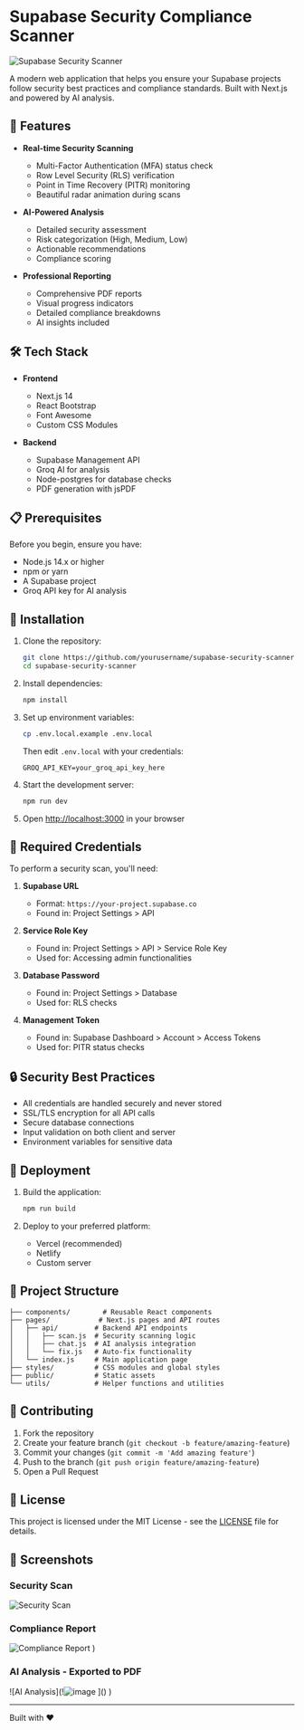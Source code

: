 # Supabase Security Compliance Scanner

![Supabase Security Scanner](https://github.com/user-attachments/assets/b816ef4d-f35a-4e9f-a468-0057888eb485)


A modern web application that helps you ensure your Supabase projects follow security best practices and compliance standards. Built with Next.js and powered by AI analysis.

## 🚀 Features

- **Real-time Security Scanning**
  - Multi-Factor Authentication (MFA) status check
  - Row Level Security (RLS) verification
  - Point in Time Recovery (PITR) monitoring
  - Beautiful radar animation during scans

- **AI-Powered Analysis**
  - Detailed security assessment
  - Risk categorization (High, Medium, Low)
  - Actionable recommendations
  - Compliance scoring

- **Professional Reporting**
  - Comprehensive PDF reports
  - Visual progress indicators
  - Detailed compliance breakdowns
  - AI insights included

## 🛠️ Tech Stack

- **Frontend**
  - Next.js 14
  - React Bootstrap
  - Font Awesome
  - Custom CSS Modules

- **Backend**
  - Supabase Management API
  - Groq AI for analysis
  - Node-postgres for database checks
  - PDF generation with jsPDF

## 📋 Prerequisites

Before you begin, ensure you have:

- Node.js 14.x or higher
- npm or yarn
- A Supabase project
- Groq API key for AI analysis

## 🔧 Installation

1. Clone the repository:
   ```bash
   git clone https://github.com/yourusername/supabase-security-scanner.git
   cd supabase-security-scanner
   ```

2. Install dependencies:
   ```bash
   npm install
   ```

3. Set up environment variables:
   ```bash
   cp .env.local.example .env.local
   ```
   Then edit `.env.local` with your credentials:
   ```
   GROQ_API_KEY=your_groq_api_key_here
   ```

4. Start the development server:
   ```bash
   npm run dev
   ```

5. Open [http://localhost:3000](http://localhost:3000) in your browser

## 🔑 Required Credentials

To perform a security scan, you'll need:

1. **Supabase URL**
   - Format: `https://your-project.supabase.co`
   - Found in: Project Settings > API

2. **Service Role Key**
   - Found in: Project Settings > API > Service Role Key
   - Used for: Accessing admin functionalities

3. **Database Password**
   - Found in: Project Settings > Database
   - Used for: RLS checks

4. **Management Token**
   - Found in: Supabase Dashboard > Account > Access Tokens
   - Used for: PITR status checks

## 🔒 Security Best Practices

- All credentials are handled securely and never stored
- SSL/TLS encryption for all API calls
- Secure database connections
- Input validation on both client and server
- Environment variables for sensitive data

## 🚀 Deployment

1. Build the application:
   ```bash
   npm run build
   ```

2. Deploy to your preferred platform:
   - Vercel (recommended)
   - Netlify
   - Custom server

## 📁 Project Structure

```
├── components/        # Reusable React components
├── pages/            # Next.js pages and API routes
│   ├── api/         # Backend API endpoints
│   │   ├── scan.js  # Security scanning logic
│   │   ├── chat.js  # AI analysis integration
│   │   └── fix.js   # Auto-fix functionality
│   └── index.js     # Main application page
├── styles/          # CSS modules and global styles
├── public/          # Static assets
└── utils/           # Helper functions and utilities
```

## 🤝 Contributing

1. Fork the repository
2. Create your feature branch (`git checkout -b feature/amazing-feature`)
3. Commit your changes (`git commit -m 'Add amazing feature'`)
4. Push to the branch (`git push origin feature/amazing-feature`)
5. Open a Pull Request

## 📝 License

This project is licensed under the MIT License - see the [LICENSE](LICENSE) file for details.


## 📸 Screenshots

### Security Scan
![Security Scan](![image](https://github.com/user-attachments/assets/11ded0a4-b444-4adb-860e-1063efb00295)
)

### Compliance Report
![Compliance Report](![image](https://github.com/user-attachments/assets/0bc61db4-0b6e-48c8-b652-ff5f2dec75f8)
)
)

### AI Analysis - Exported to PDF
![AI Analysis](!![image](https://github.com/user-attachments/assets/1d7fa010-6a50-4cec-bed3-8fe0216dd7f0)
]()
)

---
Built with ❤️

